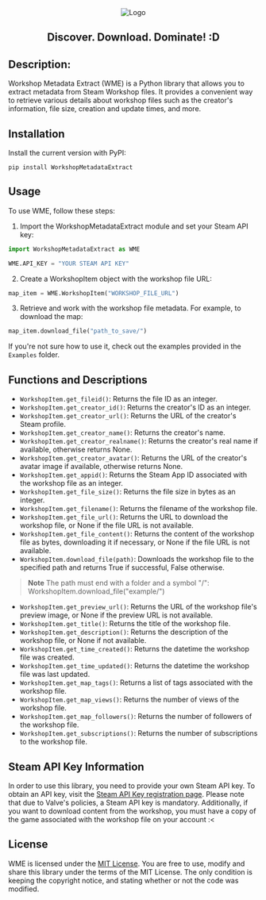 <div align="center">
<img src="https://i.ibb.co/hYvQdk9/logo-back.png" alt="Logo" >

<h2 align="center">
    Discover. Download. Dominate! :D
</h2>
</div>

## Description:
Workshop Metadata Extract (WME) is a Python library that allows you to extract metadata from Steam Workshop files. It provides a convenient way to retrieve various details about workshop files such as the creator's information, file size, creation and update times, and more.


## Installation
Install the current version with PyPI:
```
pip install WorkshopMetadataExtract
```


## Usage
To use WME, follow these steps:

1. Import the WorkshopMetadataExtract module and set your Steam API key:

```python
import WorkshopMetadataExtract as WME

WME.API_KEY = "YOUR STEAM API KEY"
```

2. Create a WorkshopItem object with the workshop file URL:

```python
map_item = WME.WorkshopItem("WORKSHOP_FILE_URL")
```

3. Retrieve and work with the workshop file metadata. For example, to download the map:

```python
map_item.download_file("path_to_save/")
```

If you're not sure how to use it, check out the examples provided in the `Examples` folder.

## Functions and Descriptions
- `WorkshopItem.get_fileid()`: Returns the file ID as an integer.
- `WorkshopItem.get_creator_id()`: Returns the creator's ID as an integer.
- `WorkshopItem.get_creator_url()`: Returns the URL of the creator's Steam profile.
- `WorkshopItem.get_creator_name()`: Returns the creator's name.
- `WorkshopItem.get_creator_realname()`: Returns the creator's real name if available, otherwise returns None.
- `WorkshopItem.get_creator_avatar()`: Returns the URL of the creator's avatar image if available, otherwise returns None.
- `WorkshopItem.get_appid()`: Returns the Steam App ID associated with the workshop file as an integer.
- `WorkshopItem.get_file_size()`: Returns the file size in bytes as an integer.
- `WorkshopItem.get_filename()`: Returns the filename of the workshop file.
- `WorkshopItem.get_file_url()`: Returns the URL to download the workshop file, or None if the file URL is not available.
- `WorkshopItem.get_file_content()`: Returns the content of the workshop file as bytes, downloading it if necessary, or None if the file URL is not available.
- `WorkshopItem.download_file(path)`: Downloads the workshop file to the specified path and returns True if successful, False otherwise.
> **Note**
> The path must end with a folder and a symbol "/": WorkshopItem.download_file("example/")
- `WorkshopItem.get_preview_url()`: Returns the URL of the workshop file's preview image, or None if the preview URL is not available.
- `WorkshopItem.get_title()`: Returns the title of the workshop file.
- `WorkshopItem.get_description()`: Returns the description of the workshop file, or None if not available.
- `WorkshopItem.get_time_created()`: Returns the datetime the workshop file was created.
- `WorkshopItem.get_time_updated()`: Returns the datetime the workshop file was last updated.
- `WorkshopItem.get_map_tags()`: Returns a list of tags associated with the workshop file.
- `WorkshopItem.get_map_views()`: Returns the number of views of the workshop file.
- `WorkshopItem.get_map_followers()`: Returns the number of followers of the workshop file.
- `WorkshopItem.get_subscriptions()`: Returns the number of subscriptions to the workshop file.

## Steam API Key Information
In order to use this library, you need to provide your own Steam API key. To obtain an API key, visit the [Steam API Key registration page](https://steamcommunity.com/dev/apikey). Please note that due to Valve's policies, a Steam API key is mandatory. Additionally, if you want to download content from the workshop, you must have a copy of the game associated with the workshop file on your account :<

## License
WME is licensed under the [MIT License](https://github.com/example/project/blob/main/LICENSE). You are free to use, modify and share this library under the terms of the MIT License. The only condition is keeping the copyright notice, and stating whether or not the code was modified.